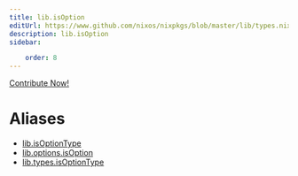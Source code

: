 ```yaml
---
title: lib.isOption
editUrl: https://www.github.com/nixos/nixpkgs/blob/master/lib/types.nix#L70C18
description: lib.isOption
sidebar:

    order: 8
---
```


<a href="https://www.github.com/nixos/nixpkgs/blob/master/lib/types.nix#L70C18">Contribute Now!</a>


# Aliases

- [lib.isOptionType](./reference/lib/lib-isOptionType)
- [lib.options.isOption](./reference/lib/options/lib-options-isOption)
- [lib.types.isOptionType](./reference/lib/types/lib-types-isOptionType)


